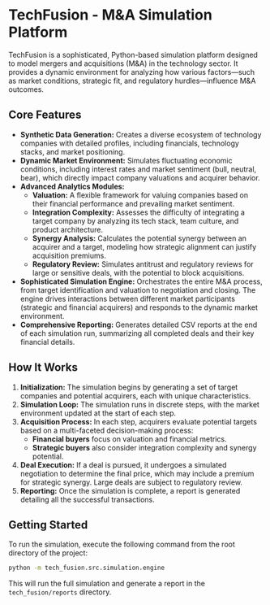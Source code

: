 # TechFusion - M&A Simulation Platform

TechFusion is a sophisticated, Python-based simulation platform designed to model mergers and acquisitions (M&A) in the technology sector. It provides a dynamic environment for analyzing how various factors—such as market conditions, strategic fit, and regulatory hurdles—influence M&A outcomes.

## Core Features

- **Synthetic Data Generation:** Creates a diverse ecosystem of technology companies with detailed profiles, including financials, technology stacks, and market positioning.
- **Dynamic Market Environment:** Simulates fluctuating economic conditions, including interest rates and market sentiment (bull, neutral, bear), which directly impact company valuations and acquirer behavior.
- **Advanced Analytics Modules:**
  - **Valuation:** A flexible framework for valuing companies based on their financial performance and prevailing market sentiment.
  - **Integration Complexity:** Assesses the difficulty of integrating a target company by analyzing its tech stack, team culture, and product architecture.
  - **Synergy Analysis:** Calculates the potential synergy between an acquirer and a target, modeling how strategic alignment can justify acquisition premiums.
  - **Regulatory Review:** Simulates antitrust and regulatory reviews for large or sensitive deals, with the potential to block acquisitions.
- **Sophisticated Simulation Engine:** Orchestrates the entire M&A process, from target identification and valuation to negotiation and closing. The engine drives interactions between different market participants (strategic and financial acquirers) and responds to the dynamic market environment.
- **Comprehensive Reporting:** Generates detailed CSV reports at the end of each simulation run, summarizing all completed deals and their key financial details.

## How It Works

1. **Initialization:** The simulation begins by generating a set of target companies and potential acquirers, each with unique characteristics.
2. **Simulation Loop:** The simulation runs in discrete steps, with the market environment updated at the start of each step.
3. **Acquisition Process:** In each step, acquirers evaluate potential targets based on a multi-faceted decision-making process:
    - **Financial buyers** focus on valuation and financial metrics.
    - **Strategic buyers** also consider integration complexity and synergy potential.
4. **Deal Execution:** If a deal is pursued, it undergoes a simulated negotiation to determine the final price, which may include a premium for strategic synergy. Large deals are subject to regulatory review.
5. **Reporting:** Once the simulation is complete, a report is generated detailing all the successful transactions.

## Getting Started

To run the simulation, execute the following command from the root directory of the project:

```bash
python -m tech_fusion.src.simulation.engine
```

This will run the full simulation and generate a report in the `tech_fusion/reports` directory.
